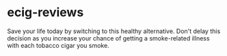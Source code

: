ecig-reviews
============

Save your life today by switching to this healthy alternative. Don't delay this decision as you increase your chance of getting a smoke-related illness with each tobacco cigar you smoke.
